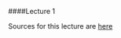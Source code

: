 ####Lecture 1

Sources for this lecture are [here](https://github.com/Kottans/csharp-slides/tree/master/DotNet%20Basics)
